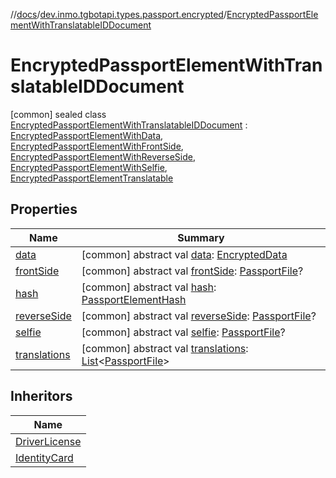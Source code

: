 //[docs](../../../index.md)/[dev.inmo.tgbotapi.types.passport.encrypted](../index.md)/[EncryptedPassportElementWithTranslatableIDDocument](index.md)



# EncryptedPassportElementWithTranslatableIDDocument  
 [common] sealed class [EncryptedPassportElementWithTranslatableIDDocument](index.md) : [EncryptedPassportElementWithData](../../dev.inmo.tgbotapi.types.passport.encrypted.abstracts/-encrypted-passport-element-with-data/index.md), [EncryptedPassportElementWithFrontSide](../../dev.inmo.tgbotapi.types.passport.encrypted.abstracts/-encrypted-passport-element-with-front-side/index.md), [EncryptedPassportElementWithReverseSide](../../dev.inmo.tgbotapi.types.passport.encrypted.abstracts/-encrypted-passport-element-with-reverse-side/index.md), [EncryptedPassportElementWithSelfie](../../dev.inmo.tgbotapi.types.passport.encrypted.abstracts/-encrypted-passport-element-with-selfie/index.md), [EncryptedPassportElementTranslatable](../../dev.inmo.tgbotapi.types.passport.encrypted.abstracts/-encrypted-passport-element-translatable/index.md)   


## Properties  
  
|  Name |  Summary | 
|---|---|
| <a name="dev.inmo.tgbotapi.types.passport.encrypted/EncryptedPassportElementWithTranslatableIDDocument/data/#/PointingToDeclaration/"></a>[data](index.md#%5Bdev.inmo.tgbotapi.types.passport.encrypted%2FEncryptedPassportElementWithTranslatableIDDocument%2Fdata%2F%23%2FPointingToDeclaration%2F%5D%2FProperties%2F625018081)| <a name="dev.inmo.tgbotapi.types.passport.encrypted/EncryptedPassportElementWithTranslatableIDDocument/data/#/PointingToDeclaration/"></a> [common] abstract val [data](index.md#%5Bdev.inmo.tgbotapi.types.passport.encrypted%2FEncryptedPassportElementWithTranslatableIDDocument%2Fdata%2F%23%2FPointingToDeclaration%2F%5D%2FProperties%2F625018081): [EncryptedData](../../dev.inmo.tgbotapi.types.passport.credentials/index.md#%5Bdev.inmo.tgbotapi.types.passport.credentials%2FEncryptedData%2F%2F%2FPointingToDeclaration%2F%5D%2FClasslikes%2F625018081)   <br>|
| <a name="dev.inmo.tgbotapi.types.passport.encrypted/EncryptedPassportElementWithTranslatableIDDocument/frontSide/#/PointingToDeclaration/"></a>[frontSide](index.md#%5Bdev.inmo.tgbotapi.types.passport.encrypted%2FEncryptedPassportElementWithTranslatableIDDocument%2FfrontSide%2F%23%2FPointingToDeclaration%2F%5D%2FProperties%2F625018081)| <a name="dev.inmo.tgbotapi.types.passport.encrypted/EncryptedPassportElementWithTranslatableIDDocument/frontSide/#/PointingToDeclaration/"></a> [common] abstract val [frontSide](index.md#%5Bdev.inmo.tgbotapi.types.passport.encrypted%2FEncryptedPassportElementWithTranslatableIDDocument%2FfrontSide%2F%23%2FPointingToDeclaration%2F%5D%2FProperties%2F625018081): [PassportFile](../-passport-file/index.md)?   <br>|
| <a name="dev.inmo.tgbotapi.types.passport.encrypted/EncryptedPassportElementWithTranslatableIDDocument/hash/#/PointingToDeclaration/"></a>[hash](index.md#%5Bdev.inmo.tgbotapi.types.passport.encrypted%2FEncryptedPassportElementWithTranslatableIDDocument%2Fhash%2F%23%2FPointingToDeclaration%2F%5D%2FProperties%2F625018081)| <a name="dev.inmo.tgbotapi.types.passport.encrypted/EncryptedPassportElementWithTranslatableIDDocument/hash/#/PointingToDeclaration/"></a> [common] abstract val [hash](index.md#%5Bdev.inmo.tgbotapi.types.passport.encrypted%2FEncryptedPassportElementWithTranslatableIDDocument%2Fhash%2F%23%2FPointingToDeclaration%2F%5D%2FProperties%2F625018081): [PassportElementHash](../../dev.inmo.tgbotapi.types.passport.encrypted.abstracts/index.md#%5Bdev.inmo.tgbotapi.types.passport.encrypted.abstracts%2FPassportElementHash%2F%2F%2FPointingToDeclaration%2F%5D%2FClasslikes%2F625018081)   <br>|
| <a name="dev.inmo.tgbotapi.types.passport.encrypted/EncryptedPassportElementWithTranslatableIDDocument/reverseSide/#/PointingToDeclaration/"></a>[reverseSide](index.md#%5Bdev.inmo.tgbotapi.types.passport.encrypted%2FEncryptedPassportElementWithTranslatableIDDocument%2FreverseSide%2F%23%2FPointingToDeclaration%2F%5D%2FProperties%2F625018081)| <a name="dev.inmo.tgbotapi.types.passport.encrypted/EncryptedPassportElementWithTranslatableIDDocument/reverseSide/#/PointingToDeclaration/"></a> [common] abstract val [reverseSide](index.md#%5Bdev.inmo.tgbotapi.types.passport.encrypted%2FEncryptedPassportElementWithTranslatableIDDocument%2FreverseSide%2F%23%2FPointingToDeclaration%2F%5D%2FProperties%2F625018081): [PassportFile](../-passport-file/index.md)?   <br>|
| <a name="dev.inmo.tgbotapi.types.passport.encrypted/EncryptedPassportElementWithTranslatableIDDocument/selfie/#/PointingToDeclaration/"></a>[selfie](index.md#%5Bdev.inmo.tgbotapi.types.passport.encrypted%2FEncryptedPassportElementWithTranslatableIDDocument%2Fselfie%2F%23%2FPointingToDeclaration%2F%5D%2FProperties%2F625018081)| <a name="dev.inmo.tgbotapi.types.passport.encrypted/EncryptedPassportElementWithTranslatableIDDocument/selfie/#/PointingToDeclaration/"></a> [common] abstract val [selfie](index.md#%5Bdev.inmo.tgbotapi.types.passport.encrypted%2FEncryptedPassportElementWithTranslatableIDDocument%2Fselfie%2F%23%2FPointingToDeclaration%2F%5D%2FProperties%2F625018081): [PassportFile](../-passport-file/index.md)?   <br>|
| <a name="dev.inmo.tgbotapi.types.passport.encrypted/EncryptedPassportElementWithTranslatableIDDocument/translations/#/PointingToDeclaration/"></a>[translations](index.md#%5Bdev.inmo.tgbotapi.types.passport.encrypted%2FEncryptedPassportElementWithTranslatableIDDocument%2Ftranslations%2F%23%2FPointingToDeclaration%2F%5D%2FProperties%2F625018081)| <a name="dev.inmo.tgbotapi.types.passport.encrypted/EncryptedPassportElementWithTranslatableIDDocument/translations/#/PointingToDeclaration/"></a> [common] abstract val [translations](index.md#%5Bdev.inmo.tgbotapi.types.passport.encrypted%2FEncryptedPassportElementWithTranslatableIDDocument%2Ftranslations%2F%23%2FPointingToDeclaration%2F%5D%2FProperties%2F625018081): [List](https://kotlinlang.org/api/latest/jvm/stdlib/kotlin.collections/-list/index.html)<[PassportFile](../-passport-file/index.md)>   <br>|


## Inheritors  
  
|  Name | 
|---|
| <a name="dev.inmo.tgbotapi.types.passport.encrypted/DriverLicense///PointingToDeclaration/"></a>[DriverLicense](../-driver-license/index.md)|
| <a name="dev.inmo.tgbotapi.types.passport.encrypted/IdentityCard///PointingToDeclaration/"></a>[IdentityCard](../-identity-card/index.md)|

